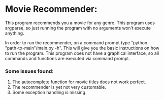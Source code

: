 # Movie Recommender:
This program recommends you a movie for any genre. This program uses argparse, so just running the program with no arguments won't execute anything.

In order to run the recommender, on a command prompt type "python "path-to-main"/main.py -h". This will give you the basic instructions on how to run the program.
This program does not have a graphical interface, so all commands and functions are executed via command prompt.

### Some issues found:
1. The autocomplete function for movie titles does not work perfect.
2. The recommender is yet not very customable.
3. Some exception handling is missing.

